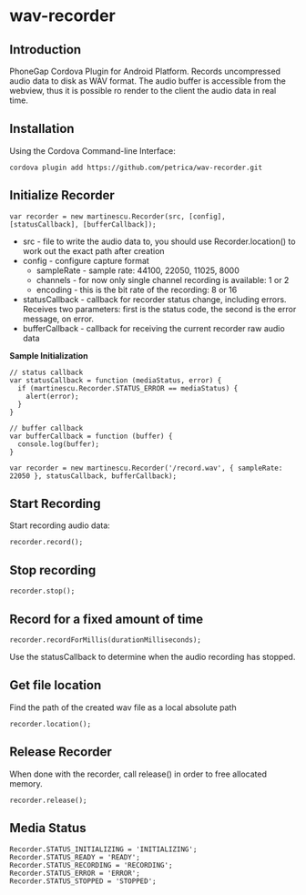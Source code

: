 wav-recorder
============

Introduction
------------

PhoneGap Cordova Plugin for Android Platform. Records uncompressed audio data to disk as WAV format. The audio buffer is accessible from the webview, thus it is possible ro render to the client the audio data in real time.

Installation
------------

Using the Cordova Command-line Interface:
```
cordova plugin add https://github.com/petrica/wav-recorder.git
```

Initialize Recorder
-------------------

```
var recorder = new martinescu.Recorder(src, [config], [statusCallback], [bufferCallback]);
```
* src - file to write the audio data to, you should use Recorder.location() to work out the exact path after creation
* config - configure capture format
  * sampleRate - sample rate: 44100, 22050, 11025, 8000
  * channels - for now only single channel recording is available: 1 or 2
  * encoding - this is the bit rate of the recording: 8 or 16
* statusCallback - callback for recorder status change, including errors. Receives two parameters: first is the status code, the second is the error message, on error. 
* bufferCallback - callback for receiving the current recorder raw audio data
  
  
**Sample Initialization**
```
// status callback 
var statusCallback = function (mediaStatus, error) {
  if (martinescu.Recorder.STATUS_ERROR == mediaStatus) {
    alert(error);
  }
}

// buffer callback
var bufferCallback = function (buffer) {
  console.log(buffer);
}

var recorder = new martinescu.Recorder('/record.wav', { sampleRate: 22050 }, statusCallback, bufferCallback);
```

Start Recording
---------------
Start recording audio data:
```
recorder.record();
```

Stop recording
--------------
```
recorder.stop();
```

Record for a fixed amount of time
---------------------------------
```
recorder.recordForMillis(durationMilliseconds);
```
Use the statusCallback to determine when the audio recording has stopped.

Get file location
----------------
Find the path of the created wav file as a local absolute path
```
recorder.location();
```

Release Recorder
----------------
When done with the recorder, call release() in order to free allocated memory.
```
recorder.release();
```

Media Status
------------

```
Recorder.STATUS_INITIALIZING = 'INITIALIZING';
Recorder.STATUS_READY = 'READY';
Recorder.STATUS_RECORDING = 'RECORDING';
Recorder.STATUS_ERROR = 'ERROR';
Recorder.STATUS_STOPPED = 'STOPPED';
```
